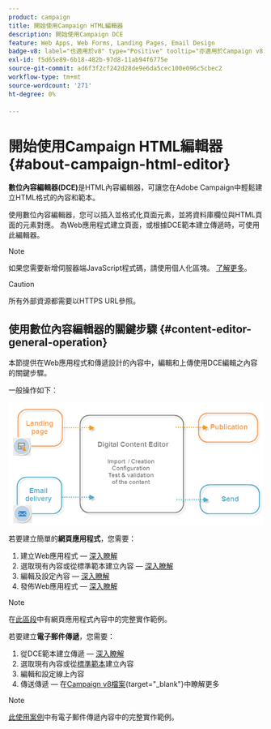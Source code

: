 ```yaml
---
product: campaign
title: 開始使用Campaign HTML編輯器
description: 開始使用Campaign DCE
feature: Web Apps, Web Forms, Landing Pages, Email Design
badge-v8: label="也適用於v8" type="Positive" tooltip="亦適用於Campaign v8"
exl-id: f5d65e89-6b18-482b-97d8-11ab94f6775e
source-git-commit: ad6f3f2cf242d28de9e6da5cec100e096c5cbec2
workflow-type: tm+mt
source-wordcount: '271'
ht-degree: 0%

---
```


# 開始使用Campaign HTML編輯器{#about-campaign-html-editor}



**數位內容編輯器(DCE)**&#x200B;是HTML內容編輯器，可讓您在Adobe Campaign中輕鬆建立HTML格式的內容和範本。

使用數位內容編輯器，您可以插入並格式化頁面元素，並將資料庫欄位與HTML頁面的元素對應。 為Web應用程式建立頁面，或根據DCE範本建立傳遞時，可使用此編輯器。

>[!NOTE]
>
>如果您需要新增伺服器端JavaScript程式碼，請使用個人化區塊。 [了解更多](../../delivery/using/personalization-blocks.md)。

>[!CAUTION]
>
>所有外部資源都需要以HTTPS URL參照。

## 使用數位內容編輯器的關鍵步驟 {#content-editor-general-operation}

本節提供在Web應用程式和傳遞設計的內容中，編輯和上傳使用DCE編輯之內容的關鍵步驟。

一般操作如下：

![](assets/dce_schema.png)

若要建立簡單的&#x200B;**網頁應用程式**，您需要：

1. 建立Web應用程式 — [深入瞭解](creating-a-landing-page.md)
1. 選取現有內容或從標準範本建立內容 — [深入瞭解](template-management.md)
1. 編輯及設定內容 — [深入瞭解](editing-content.md)
1. 發佈Web應用程式 — [深入瞭解](creating-a-landing-page.md#step-3---publishing-content)

>[!NOTE]
>
>在[此區段](creating-a-landing-page.md)中有網頁應用程式內容中的完整實作範例。

若要建立&#x200B;**電子郵件傳遞**，您需要：

1. 從DCE範本建立傳遞 — [深入瞭解](use-case-creating-an-email-delivery.md)
1. 選取現有內容或從[標準範本](template-management.md)建立內容
1. 編輯和設定線上內容
1. 傳送傳遞 — 在[Campaign v8檔案](https://experienceleague.adobe.com/docs/campaign/campaign-v8/send/create-message.html){target="_blank"}中瞭解更多

>[!NOTE]
>
>[此使用案例](use-case-creating-an-email-delivery.md)中有電子郵件傳遞內容中的完整實作範例。
